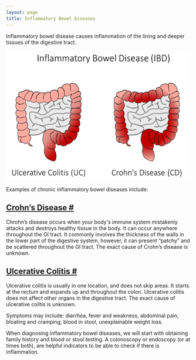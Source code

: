 ```yaml
---
layout: page
title: Inflammatory Bowel Diseases
---
```


<p>
Inflammatory bowel disease causes inflammation of the lining and deeper tissues of the digestive tract.
</p>

<img class="inline-block justify-center max-w-md" src="../img/conditions/ibd.png">

<p>
Examples of chronic inflammatory bowel diseases include:

  <h2 id="crohns">
    <a class="no-underline hover:text-green-500" aria-label="Anchor" href="#crohns">
      <span>Crohn’s Disease</span>
      <span class="pl-2 text-xl cursor-pointer">#</span>
    </a>
  </h2>
  <p>
    Chrohn’s disease occurs when your body's immune system mistakenly attacks and destroys healthy tissue in the body.
    It can occur anywhere throughout the GI tract.
    It commonly involves the thickness of the walls in the lower part of the digestive system, however, it can present “patchy” and be scattered throughout the GI tract.
    The exact cause of Crohn’s disease is unknown.
  </p>

  <h2 id="ulcerative-colitis">
    <a class="no-underline hover:text-green-500" aria-label="Anchor" href="#ulcerative-colitis">
      <span>Ulcerative Colitis</span>
      <span class="pl-2 text-xl cursor-pointer">#</span>
    </a>
  </h2>
  <p>
    Ulcerative colitis is usually in one location, and does not skip areas.
    It starts at the rectum and expands up and throughout the colon.
    Ulcerative colitis does not affect other organs in the digestive tract.
    The exact cause of ulcerative colitis is unknown.
  </p>

  <p>
    Symptoms may include: diarrhea, fever and weakness, abdominal pain, bloating and cramping, blood in stool, unexplainable weight loss.
  </p>

<p>
When diagnosing inflammatory bowel diseases, we will start with obtaining family history and blood or stool testing. A colonoscopy or endoscopy (or at times both), are helpful indicators to be able to check if there is inflammation.
</p>
